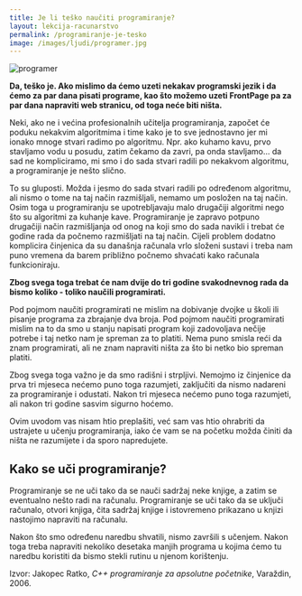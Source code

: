 ```yaml
---
title: Je li teško naučiti programiranje?
layout: lekcija-racunarstvo
permalink: /programiranje-je-tesko
image: /images/ljudi/programer.jpg
---
```


<img class="extra-full" src="{{page.image}}" alt="programer">

**Da, teško je. Ako mislimo da ćemo uzeti nekakav programski jezik i da ćemo za par dana pisati programe, kao što možemo uzeti FrontPage pa za par dana napraviti web stranicu, od toga neće biti ništa.**

Neki, ako ne i većina profesionalnih učitelja programiranja, započet će poduku nekakvim algoritmima i time kako je to sve jednostavno jer mi ionako mnoge stvari radimo po algoritmu. Npr. ako kuhamo kavu, prvo stavljamo vodu u posudu, zatim čekamo da zavri, pa onda stavljamo... da sad ne kompliciramo, mi smo i do sada stvari radili po nekakvom algoritmu, a programiranje je nešto slično.

To su gluposti. Možda i jesmo do sada stvari radili po određenom algoritmu, ali nismo o tome na taj način razmišljali, nemamo um posložen na taj način. Osim toga u programiranju se upotrebljavaju malo drugačiji algoritmi nego što su algoritmi za kuhanje kave. Programiranje je zapravo potpuno drugačiji način razmišljanja od onog na koji smo do sada navikli i trebat će godine rada da počnemo razmišljati na taj način. Cijeli problem dodatno komplicira činjenica da su današnja računala vrlo složeni sustavi i treba nam puno vremena da barem približno počnemo shvaćati kako računala funkcioniraju.

**Zbog svega toga trebat će nam dvije do tri godine svakodnevnog rada da bismo koliko - toliko naučili programirati.**

Pod pojmom naučiti programirati ne mislim na dobivanje dvojke u školi ili pisanje programa za zbrajanje dva broja. Pod pojmom naučiti programirati mislim na to da smo u stanju napisati program koji zadovoljava nečije potrebe i taj netko nam je spreman za to platiti. Nema puno smisla reći da znam programirati, ali ne znam napraviti ništa za što bi netko bio spreman platiti.

Zbog svega toga važno je da smo radišni i strpljivi. Nemojmo iz činjenice da prva tri mjeseca nećemo puno toga razumjeti, zaključiti da nismo nadareni za programiranje i odustati. Nakon tri mjeseca nećemo puno toga razumjeti, ali nakon tri godine sasvim sigurno hoćemo.

Ovim uvodom vas nisam htio preplašiti, već sam vas htio ohrabriti da ustrajete u učenju programiranja, iako će vam se na početku možda činiti da ništa ne razumijete i da sporo napredujete.

## Kako se uči programiranje?

Programiranje se ne uči tako da se nauči sadržaj neke knjige, a zatim se eventualno nešto radi na računalu. Programiranje se uči tako da se uključi računalo, otvori knjiga, čita sadržaj knjige i istovremeno prikazano u knjizi nastojimo napraviti na računalu.

Nakon što smo određenu naredbu shvatili, nismo završili s učenjem. Nakon toga treba napraviti nekoliko desetaka manjih programa u kojima ćemo tu naredbu koristiti da bismo stekli rutinu u njenom korištenju.

Izvor: Jakopec Ratko, *C++ programiranje za apsolutne početnike*, Varaždin, 2006.
